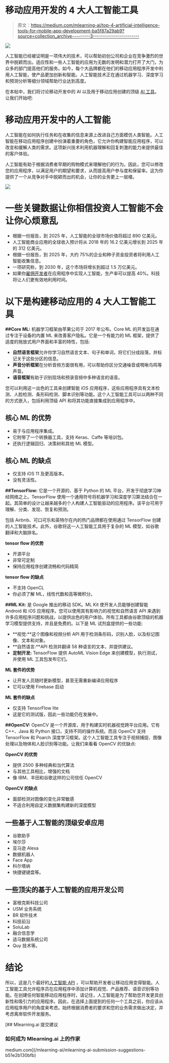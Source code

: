 # 移动应用开发的 4 大人工智能工具

> 原文：<https://medium.com/mlearning-ai/top-4-artificial-intelligence-tools-for-mobile-app-development-ba5f87a29ab9?source=collection_archive---------3----------------------->

![](img/bd4087badc253fa15119be1ae180a153.png)

人工智能已经被证明是一项伟大的技术，可以帮助初创公司和企业在竞争激烈的世界中脱颖而出。适应性和一些人工智能的应用为无数的发明和潜力打开了大门，为众多的部门提高他们的服务。如今，每个大品牌都在他们的移动应用程序开发中利用人工智能，使产品更加创新和智能。人工智能技术正在通过机器学习、深度学习和预测分析等细分领域帮助行业达到高度。

在本帖中，我们将讨论移动开发中的 AI 以及用于移动应用创建的顶级 [AI 工具](/mlearning-ai/when-was-the-last-time-you-felt-the-power-of-ai-art-9c3c3d990ba)。让我们开始吧:

# 移动应用开发中的人工智能

人工智能在如何执行任务和在收集的信息来源上改进自己方面模仿人类智能。人工智能在移动应用程序创建中扮演着重要的角色，它允许你构建智能应用程序，可以改变和缓解人类的需求。这项新兴技术利用机器理解和回复刺激的能力来提供最佳的客户体验。

人工智能有助于根据消费者早期的购物模式来理解他们的行为。因此，您可以修改您的应用程序，以满足用户的期望和要求，从而提高用户参与度和保留率。这为你提供了一个从竞争对手中脱颖而出的机会，让你的业务更上一层楼。

![](img/bae4f1bed7fe4ce1be07aacba5b4d91c.png)

# 一些关键数据让你相信投资人工智能不会让你心烦意乱

*   根据一份报告，到 2025 年，人工智能的全球市场价值将超过 890 亿美元。
*   人工智能商业应用的全球收入预计将从 2018 年的 16.2 亿美元增长到 2025 年的 312 亿美元。
*   根据一份报告，到 2025 年，大约 75%的企业和种子资金投资者将利用人工智能收集信息。
*   一项研究称，到 2030 年，这个市场将增长到超过 1.5 万亿美元。
*   如果你[雇佣开发者](https://www.yourteaminindia.com/hire-developers)在应用程序中实现人工智能，生产率可以提高 40%。科技将让人们更有效地利用时间。

# 以下是构建移动应用的 4 大人工智能工具

**##Core ML:** 机器学习框架由苹果公司于 2017 年公布。Core ML 的开发旨在通过专注于设备的内置 ML 来改善客户隐私。它是一个有能力的 ML 框架，提供了适度的拖放式用户界面和丰富的特性，包括:

*   **自然语言框架**允许你学习自然语言文本、句子和单词，将它们分成段落，并标记关于这些分区的信息。
*   **声音分析框架**在分析音频方面很有用，可以帮助你区分交通噪音或啁啾鸟鸣等声音。
*   **语音框架**有助于识别现场和预录音频中多种语言的语音。

您可以利用这一出色的工具来创建智能 iOS 应用程序，这些应用程序具有文本检测、人脸检测、条形码检测、脚本识别等功能。这个人工智能工具可以以两种不同的方式嵌入，包括利用顶级 API 和将其功能直接集成到应用程序中。

## 核心 ML 的优势

*   易于与应用程序集成。
*   它附带了一个转换器工具，支持 Keras、Caffe 等培训包。
*   还执行逻辑回归、决策树和其他 ML 模型。

## 核心 ML 的缺点

*   仅支持 iOS 11 及更高版本。
*   没有灵活性。

**##TensorFlow:** 它是一个开源的、基于 Python 的 ML 平台，开发于彻底学习神经网络之上。TensorFlow 使用一个通用符号将机器学习和深度学习算法结合在一起。其简单的设计让越来越多的个人构建人工智能驱动的应用程序。该平台可用于理解、分类、发现、恢复和预测。

包括 Airbnb、可口可乐和英特尔在内的热门品牌都在使用通过 TensorFlow 创建的人工智能技术。此外，谷歌将这一人工智能工具用于复杂的 ML 模型，如谷歌翻译和大脑排名。

**tensor flow 的优势**

*   开源平台
*   非常可定制
*   保持应用程序创建流畅和代码精简

**tensor flow 的缺点**

*   不支持 OpenCL
*   你必须了解 ML，线性代数和高等微积分。

**##ML Kit:** 是 Google 推出的移动 SDK。ML Kit 使开发人员能够创建智能 Android 和 iOS 应用程序。您可以使用其有影响力的视觉和自然语言 API 来遇到许多应用程序问题和挑战，以提供出色的用户体验。所有工具都由谷歌顶级的机器学习模型提供支持，并且是免费的。以下是 ML 试剂盒提供的一些功能:

*   **视觉:**这个图像和视频分析 API 用于检测条形码，识别人脸，以及标记图像、文本和对象。
*   **自然语言:**API 检测并翻译 58 种语言的文本，并提供建议。
*   **定制开发:** TensorFlow 提供 AutoML Vision Edge 来创建模型，执行测试，并使用 ML 工具包发布它们。

**ML 套件的优势**

*   让开发人员随时更新模型，甚至无需重新编译应用程序
*   它可以使用 Firebase 启动

**ML 套件的缺点**

*   仅支持 TensorFlow lite
*   这是它的测试版，因此一些功能仍在发展中。

**##OpenCV:** OpenCV 是一个开源库，用于构建实时机器视觉跨平台应用。它有 C++、Java 和 Python 接口，支持不同的操作系统。而且 OpenCV 支持 TensorFlow 和 Poarch 深度学习框架。这个人工智能工具专注于视频捕捉、图像处理以及物体和人脸识别等功能。让我们来看看 OpenCV 的优缺点:

**OpenCV 的优势**

*   提供 2500 多种经典和当代算法
*   与其他工具相比，增强的文档
*   像 IBM、丰田和谷歌这样的公司信任 OpenCV

**OpenCV 的缺点**

*   面部检测对图像的变化非常敏感
*   不适合利用自定义数据集构建新的深度模型

## **一些基于人工智能的顶级安卓应用**

*   谷歌助手
*   埃尔莎
*   亚马逊 Alexa
*   数据机器人
*   Face App
*   科尔塔纳
*   快捷键键盘等。

## **一些顶尖的基于人工智能的应用开发公司**

*   富根克斯科技公司
*   USM 业务系统
*   BR 软件技术
*   科技前沿
*   SoluLab
*   融合信息学
*   适马数据系统公司
*   Quy 技术等。

# **结论**

所以，这是几个最好的[人工智能 API](https://www.signitysolutions.com/blog/artificial-intelligence-apis/) ，可以帮助开发者让移动应用变得智能。人工智能工具允许程序员在应用程序中添加计算机视觉、产品推荐、语音识别等功能。在创建任何智能移动应用程序时，请记住，人工智能是为了帮助您开发更具创新性和吸引力的应用程序。因此，在选择上面提到的任何一个工具之前，你应该从应用程序用户的角度来考虑。始终根据消费者的要求和您的业务需求做出决定，并考虑离岸软件开发服务。

[](/mlearning-ai/mlearning-ai-submission-suggestions-b51e2b130bfb) [## Mlearning.ai 提交建议

### 如何成为 Mlearning.ai 上的作家

medium.com](/mlearning-ai/mlearning-ai-submission-suggestions-b51e2b130bfb)